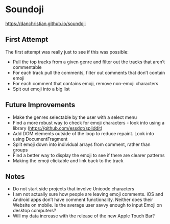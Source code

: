 # Soundoji

https://danchristian.github.io/soundoji

## First Attempt

The first attempt was really just to see if this was possible:

- Pull the top tracks from a given genre and filter out the tracks that aren’t commentable
- For each track pull the comments, filter out comments that don’t contain emoji
- For each comment that contains emoji, remove non-emoji characters 
- Spit out emoji into a big list

## Future Improvements 

- Make the genres selectable by the user with a select menu
- Find a more robust way to check for emoji characters - look into using a library (https://github.com/essdot/spliddit)
- Add DOM elements outside of the loop to reduce repaint. Look into using DocumentFragment
- Split emoji down into individual arrays from comment, rather than groups
- Find a better way to display the emoji to see if there are clearer patterns
- Making the emoji clickable and link back to the track

## Notes
- Do not start side projects that involve Unicode characters
- I am not actually sure how people are leaving emoji comments. iOS and Android apps don’t have comment functionality. Neither does their Website on mobile. Is the average user savvy enough to input Emoji on desktop computers? 
- Will my data increase with the release of the new Apple Touch Bar?
